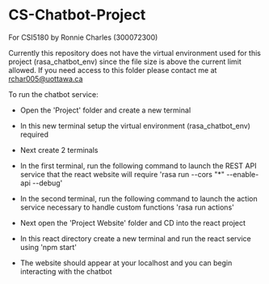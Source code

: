 # CS-Chatbot-Project
For CSI5180 by Ronnie Charles (300072300)

Currently this repository does not have the virtual environment used for this project (rasa_chatbot_env) since the file size is above the current limit allowed. If you need access to this folder please contact me at rchar005@uottawa.ca

To run the chatbot service:
- Open the 'Project' folder and create a new terminal
- In this new terminal setup the virtual environment (rasa_chatbot_env) required
- Next create 2 terminals
- In the first terminal, run the following command to launch the REST API service that the react website will require 'rasa run --cors "*" --enable-api --debug'
- In the second terminal, run the following command to launch the action service necessary to handle custom functions 'rasa run actions'

- Next open the 'Project Website' folder and CD into the react project
- In this react directory create a new terminal and run the react service using 'npm start'
- The website should appear at your localhost and you can begin interacting with the chatbot


